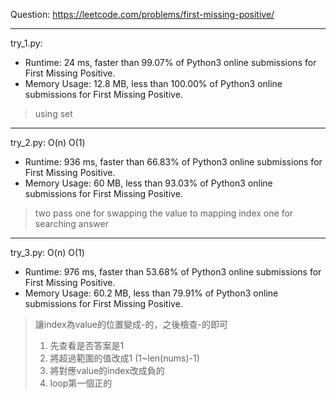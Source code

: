Question: https://leetcode.com/problems/first-missing-positive/

---

try_1.py:
* Runtime: 24 ms, faster than 99.07% of Python3 online submissions for First Missing Positive.
* Memory Usage: 12.8 MB, less than 100.00% of Python3 online submissions for First Missing Positive.

> using set

---

try_2.py: O(n) O(1)

* Runtime: 936 ms, faster than 66.83% of Python3 online submissions for First Missing Positive.
* Memory Usage: 60 MB, less than 93.03% of Python3 online submissions for First Missing Positive.

> two pass
> one for swapping the value to mapping index
> one for searching answer

---

try_3.py: O(n) O(1)

* Runtime: 976 ms, faster than 53.68% of Python3 online submissions for First Missing Positive.
* Memory Usage: 60.2 MB, less than 79.91% of Python3 online submissions for First Missing Positive.

> 讓index為value的位置變成-的，之後檢查-的即可
> 1. 先查看是否答案是1
> 2. 將超過範圍的值改成1 (1~len(nums)-1)
> 3. 將對應value的index改成負的
> 4. loop第一個正的
